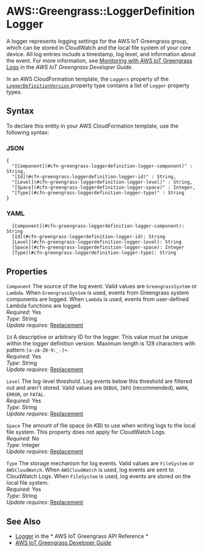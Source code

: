 # AWS::Greengrass::LoggerDefinition Logger<a name="aws-properties-greengrass-loggerdefinition-logger"></a>

<a name="aws-properties-greengrass-loggerdefinition-logger-description"></a>A logger represents logging settings for the AWS IoT Greengrass group, which can be stored in CloudWatch and the local file system of your core device\. All log entries include a timestamp, log level, and information about the event\. For more information, see [Monitoring with AWS IoT Greengrass Logs](https://docs.aws.amazon.com/greengrass/latest/developerguide/greengrass-logs-overview.html) in the *AWS IoT Greengrass Developer Guide*\.

<a name="aws-properties-greengrass-loggerdefinition-logger-inheritance"></a> In an AWS CloudFormation template, the `Loggers` property of the [ `LoggerDefinitionVersion` ](https://docs.aws.amazon.com/AWSCloudFormation/latest/UserGuide/aws-properties-greengrass-loggerdefinition-loggerdefinitionversion.html) property type contains a list of `Logger` property types\.

## Syntax<a name="aws-properties-greengrass-loggerdefinition-logger-syntax"></a>

To declare this entity in your AWS CloudFormation template, use the following syntax:

### JSON<a name="aws-properties-greengrass-loggerdefinition-logger-syntax.json"></a>

```
{
  "[Component](#cfn-greengrass-loggerdefinition-logger-component)" : String,
  "[Id](#cfn-greengrass-loggerdefinition-logger-id)" : String,
  "[Level](#cfn-greengrass-loggerdefinition-logger-level)" : String,
  "[Space](#cfn-greengrass-loggerdefinition-logger-space)" : Integer,
  "[Type](#cfn-greengrass-loggerdefinition-logger-type)" : String
}
```

### YAML<a name="aws-properties-greengrass-loggerdefinition-logger-syntax.yaml"></a>

```
  [Component](#cfn-greengrass-loggerdefinition-logger-component): String
  [Id](#cfn-greengrass-loggerdefinition-logger-id): String
  [Level](#cfn-greengrass-loggerdefinition-logger-level): String
  [Space](#cfn-greengrass-loggerdefinition-logger-space): Integer
  [Type](#cfn-greengrass-loggerdefinition-logger-type): String
```

## Properties<a name="aws-properties-greengrass-loggerdefinition-logger-properties"></a>

`Component`  <a name="cfn-greengrass-loggerdefinition-logger-component"></a>
The source of the log event\. Valid values are `GreengrassSystem` or `Lambda`\. When `GreengrassSystem` is used, events from Greengrass system components are logged\. When `Lambda` is used, events from user\-defined Lambda functions are logged\.  
*Required*: Yes  
*Type*: String  
*Update requires*: [Replacement](https://docs.aws.amazon.com/AWSCloudFormation/latest/UserGuide/using-cfn-updating-stacks-update-behaviors.html#update-replacement)

`Id`  <a name="cfn-greengrass-loggerdefinition-logger-id"></a>
A descriptive or arbitrary ID for the logger\. This value must be unique within the logger definition version\. Maximum length is 128 characters with pattern `[a-zA-Z0-9:_-]+`\.  
*Required*: Yes  
*Type*: String  
*Update requires*: [Replacement](https://docs.aws.amazon.com/AWSCloudFormation/latest/UserGuide/using-cfn-updating-stacks-update-behaviors.html#update-replacement)

`Level`  <a name="cfn-greengrass-loggerdefinition-logger-level"></a>
The log\-level threshold\. Log events below this threshold are filtered out and aren't stored\. Valid values are `DEBUG`, `INFO` \(recommended\), `WARN`, `ERROR`, or `FATAL`\.  
*Required*: Yes  
*Type*: String  
*Update requires*: [Replacement](https://docs.aws.amazon.com/AWSCloudFormation/latest/UserGuide/using-cfn-updating-stacks-update-behaviors.html#update-replacement)

`Space`  <a name="cfn-greengrass-loggerdefinition-logger-space"></a>
The amount of file space \(in KB\) to use when writing logs to the local file system\. This property does not apply for CloudWatch Logs\.  
*Required*: No  
*Type*: Integer  
*Update requires*: [Replacement](https://docs.aws.amazon.com/AWSCloudFormation/latest/UserGuide/using-cfn-updating-stacks-update-behaviors.html#update-replacement)

`Type`  <a name="cfn-greengrass-loggerdefinition-logger-type"></a>
The storage mechanism for log events\. Valid values are `FileSystem` or `AWSCloudWatch`\. When `AWSCloudWatch` is used, log events are sent to CloudWatch Logs\. When `FileSystem` is used, log events are stored on the local file system\.  
*Required*: Yes  
*Type*: String  
*Update requires*: [Replacement](https://docs.aws.amazon.com/AWSCloudFormation/latest/UserGuide/using-cfn-updating-stacks-update-behaviors.html#update-replacement)

## See Also<a name="aws-properties-greengrass-loggerdefinition-logger--seealso"></a>
+  [Logger](https://docs.aws.amazon.com/greengrass/latest/apireference/definitions-logger.html) in the * AWS IoT Greengrass API Reference * 
+  [AWS IoT Greengrass Developer Guide](https://docs.aws.amazon.com/greengrass/latest/developerguide/) 